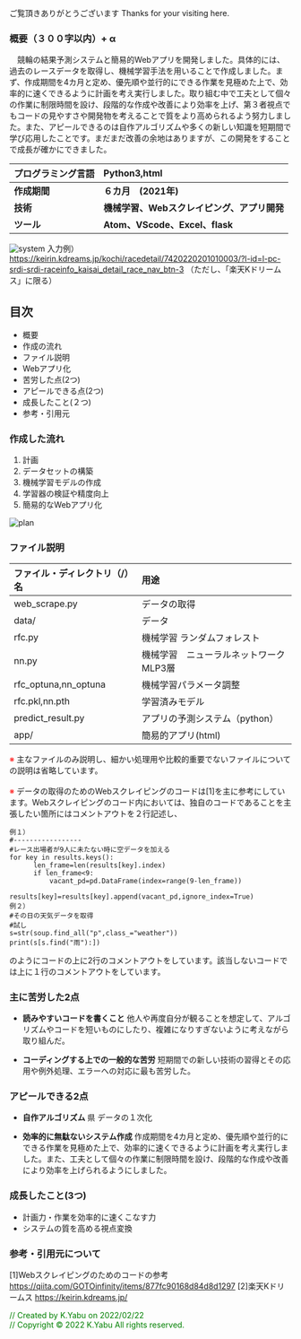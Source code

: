 ご覧頂きありがとうございます
Thanks for your visiting here.

### 概要（３００字以内）+ α
　競輪の結果予測システムと簡易的Webアプリを開発しました。具体的には、過去のレースデータを取得し、機械学習手法を用いることで作成しました。まず、作成期間を4カ月と定め、優先順や並行的にできる作業を見極めた上で、効率的に速くできるように計画を考え実行しました。取り組む中で工夫として個々の作業に制限時間を設け、段階的な作成や改善により効率を上げ、第３者視点でもコードの見やすさや開発物を考えることで質をより高められるよう努力しました。また、アピールできるのは自作アルゴリズムや多くの新しい知識を短期間で学び応用したことです。まだまだ改善の余地はありますが、この開発をすることで成長が確かにできました。
<br>


|プログラミング言語 | Python3,html|
| :---------- | :---- |
|**作成期間**                | **６カ月　(2021年)**|
|**技術**          |**機械学習、Webスクレイピング、アプリ開発**|
|**ツール**          |**Atom、VScode、Excel、flask**|


![system](../img/system.png)
入力例）https://keirin.kdreams.jp/kochi/racedetail/7420220201010003/?l-id=l-pc-srdi-srdi-raceinfo_kaisai_detail_race_nav_btn-3
（ただし、「楽天Kドリームス」に限る）

## 目次
* 概要
* 作成の流れ
* ファイル説明
* Webアプリ化
* 苦労した点(2つ)
* アピールできる点(2つ)
* 成長したこと(２つ)
* 参考・引用元


### 作成した流れ
1. 計画
2. データセットの構築
3. 機械学習モデルの作成
4. 学習器の検証や精度向上
5. 簡易的なWebアプリ化

![plan](../img/plan.png)

### ファイル説明
|  ファイル・ディレクトリ（/）名  | 用途 |
| :---------- | :---- |
|web_scrape.py | データの取得 |
|       data/        | データ |
|rfc.py　         | 機械学習 ランダムフォレスト |
|nn.py　          | 機械学習　ニューラルネットワーク MLP3層 |
|rfc_optuna,nn_optuna| 機械学習パラメータ調整 |
|rfc.pkl,nn.pth| 学習済みモデル |
|predict_result.py| アプリの予測システム（python） |
|app/| 簡易的アプリ(html) |


<font color="Red">
※
</font>
主なファイルのみ説明し、細かい処理用や比較的重要でないファイルについての説明は省略しています。
<br>
<br>
<font color="Red">
※
</font>
データの取得のためのWebスクレイピングのコードは[1]を主に参考にしています。Webスクレイピングのコード内においては、独自のコードであることを主張したい箇所にはコメントアウトを２行記述し、

```Python3　:　例
例１）
#-----------------
#レース出場者が9人に未たない時に空データを加える
for key in results.keys():
      len_frame=len(results[key].index)
      if len_frame<9:
          vacant_pd=pd.DataFrame(index=range(9-len_frame))
          results[key]=results[key].append(vacant_pd,ignore_index=True)
例２）          
#その日の天気データを取得
#試し
s=str(soup.find_all("p",class_="weather"))
print(s[s.find("雨"):])

```
のようにコードの上に2行のコメントアウトをしています。該当しないコードでは上に１行のコメントアウトをしています。


### 主に苦労した2点
* **読みやすいコードを書くこと**
他人や再度自分が観ることを想定して、アルゴリズムやコードを短いものにしたり、複雑になりすぎないように考えながら取り組んだ。

* **コーディングする上での一般的な苦労**
短期間での新しい技術の習得とその応用や例外処理、エラーへの対応に最も苦労した。


### アピールできる2点
* **自作アルゴリズム**
県
データの１次化

* **効率的に無駄ないシステム作成**
作成期間を4カ月と定め、優先順や並行的にできる作業を見極めた上で、効率的に速くできるように計画を考え実行しました。また、工夫として個々の作業に制限時間を設け、段階的な作成や改善により効率を上げられるようにしました。



### 成長したこと(3つ)
* 計画力・作業を効率的に速くこなす力
* システムの質を高める視点変換


### 参考・引用元について
[1]Webスクレイピングのためのコードの参考
https://qiita.com/GOTOinfinity/items/877fc90168d84d8d1297
[2]楽天Kドリームス
https://keirin.kdreams.jp/

<font color="Green">
// Created by K.Yabu on 2022/02/22
<br>
// Copyright © 2022 K.Yabu All rights reserved.
</font>


